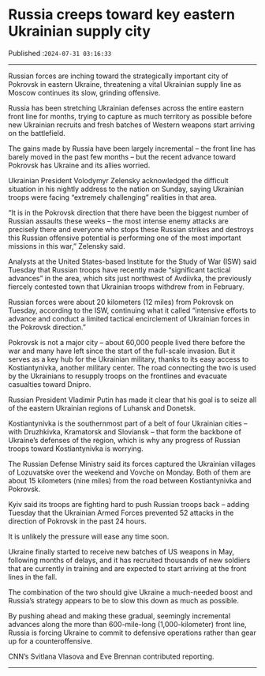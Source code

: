 # Russia creeps toward key eastern Ukrainian supply city

Published :`2024-07-31 03:16:33`

---

Russian forces are inching toward the strategically important city of Pokrovsk in eastern Ukraine, threatening a vital Ukrainian supply line as Moscow continues its slow, grinding offensive.

Russia has been stretching Ukrainian defenses across the entire eastern front line for months, trying to capture as much territory as possible before new Ukrainian recruits and fresh batches of Western weapons start arriving on the battlefield.

The gains made by Russia have been largely incremental – the front line has barely moved in the past few months – but the recent advance toward Pokrovsk has Ukraine and its allies worried.

Ukrainian President Volodymyr Zelensky acknowledged the difficult situation in his nightly address to the nation on Sunday, saying Ukrainian troops were facing “extremely challenging” realities in that area.

“It is in the Pokrovsk direction that there have been the biggest number of Russian assaults these weeks – the most intense enemy attacks are precisely there and everyone who stops these Russian strikes and destroys this Russian offensive potential is performing one of the most important missions in this war,” Zelensky said.

Analysts at the United States-based Institute for the Study of War (ISW) said Tuesday that Russian troops have recently made “significant tactical advances” in the area, which sits just northwest of Avdiivka, the previously fiercely contested town that Ukrainian troops withdrew from in February.

Russian forces were about 20 kilometers (12 miles) from Pokrovsk on Tuesday, according to the ISW, continuing what it called “intensive efforts to advance and conduct a limited tactical encirclement of Ukrainian forces in the Pokrovsk direction.”

Pokrovsk is not a major city – about 60,000 people lived there before the war and many have left since the start of the full-scale invasion. But it serves as a key hub for the Ukrainian military, thanks to its easy access to Kostiantynivka, another military center. The road connecting the two is used by the Ukrainians to resupply troops on the frontlines and evacuate casualties toward Dnipro.

Russian President Vladimir Putin has made it clear that his goal is to seize all of the eastern Ukrainian regions of Luhansk and Donetsk.

Kostiantynivka is the southernmost part of a belt of four Ukrainian cities – with Druzhkivka, Kramatorsk and Sloviansk – that form the backbone of Ukraine’s defenses of the region, which is why any progress of Russian troops toward Kostiantynivka is worrying.

The Russian Defense Ministry said its forces captured the Ukrainian villages of Lozuvatske over the weekend and Vovche on Monday. Both of them are about 15 kilometers (nine miles) from the road between Kostiantynivka and Pokrovsk.

Kyiv said its troops are fighting hard to push Russian troops back – adding Tuesday that the Ukrainian Armed Forces prevented 52 attacks in the direction of Pokrovsk in the past 24 hours.

It is unlikely the pressure will ease any time soon.

Ukraine finally started to receive new batches of US weapons in May, following months of delays, and it has recruited thousands of new soldiers that are currently in training and are expected to start arriving at the front lines in the fall.

The combination of the two should give Ukraine a much-needed boost and Russia’s strategy appears to be to slow this down as much as possible.

By pushing ahead and making these gradual, seemingly incremental advances along the more than 600-mile-long (1,000-kilometer) front line, Russia is forcing Ukraine to commit to defensive operations rather than gear up for a counteroffensive.

CNN’s Svitlana Vlasova and Eve Brennan contributed reporting.

---

